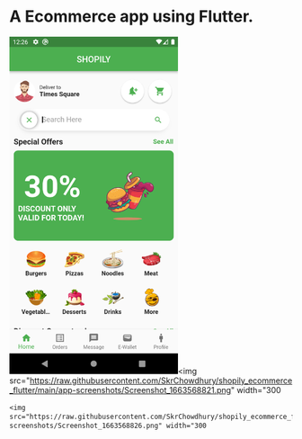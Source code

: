 # A Ecommerce app using Flutter.


<p>
  <img src="https://raw.githubusercontent.com/SkrChowdhury/shopily_ecommerce_flutter/main/app-screenshots/Screenshot_1663568813.png" width="300"

  <img src="https://raw.githubusercontent.com/SkrChowdhury/shopily_ecommerce_flutter/main/app-screenshots/Screenshot_1663568821.png" width="300
                                                                                                                                               
    <img src="https://raw.githubusercontent.com/SkrChowdhury/shopily_ecommerce_flutter/main/app-screenshots/Screenshot_1663568826.png" width="300
</p>

